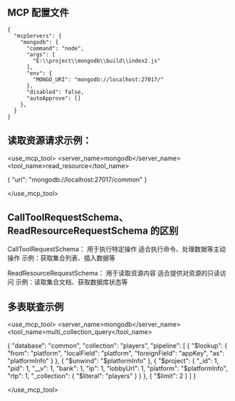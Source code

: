 ## MCP 配置文件

```
{
  "mcpServers": {
    "mongodb": {
      "command": "node",
      "args": [
        "E:\\project\\mongodb\\build\\index2.js"
      ],
      "env": {
        "MONGO_URI": "mongodb://localhost:27017/"
      },
      "disabled": false,
      "autoApprove": []
    },
  }
}
```

## 读取资源请求示例：

<use_mcp_tool>
<server_name>mongodb</server_name>
<tool_name>read_resource</tool_name>

{
"uri": "mongodb://localhost:27017/common"
}

</use_mcp_tool>

## CallToolRequestSchema、ReadResourceRequestSchema 的区别

CallToolRequestSchema：
用于执行特定操作
适合执行命令、处理数据等主动操作
示例：获取集合列表、插入数据等

ReadResourceRequestSchema：
用于读取资源内容
适合提供对资源的只读访问
示例：读取集合文档、获取数据库状态等

## 多表联查示例

<use_mcp_tool>
<server_name>mongodb</server_name>
<tool_name>multi_collection_query</tool_name>

{
"database": "common",
"collection": "players",
"pipeline": [
{
"$lookup": {
"from": "platform",
"localField": "platform",
"foreignField": "appKey",
"as": "platformInfo"
}
},
{
"$unwind": "$platformInfo"
},
{
"$project": {
"_id": 1,
"pid": 1,
"__v": 1,
"bank": 1,
"ip": 1,
"lobbyUrl": 1,
"platform": "$platformInfo",
"rtp": 1,
"_collection": { "$literal": "players" }
}
},
{
"$limit": 2
}
]
}

</use_mcp_tool>
